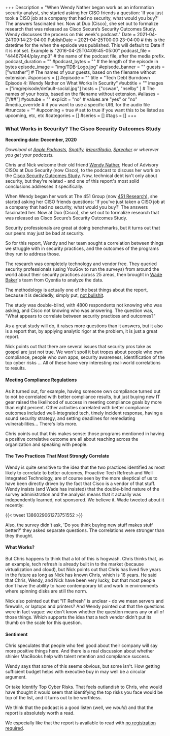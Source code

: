 +++
Description = "When Wendy Nather began work as an information security analyst, she started asking her CISO friends a question: 'If you just took a CISO job at a company that had no security, what would you buy?' The answers fascinated her. Now at Duo (Cisco), she set out to formalize research that was released as Cisco Secure’s Security Outcomes Study. Wendy discusses the process on this week's podcast."
Date = 2021-04-24T09:14:23-04:00
PublishDate = 2021-04-25T00:00:23-04:00 # this is the datetime for the when the epsiode was published. This will default to Date if it is not set. Example is "2016-04-25T04:09:45-05:00"
podcast_file = "44467944/play.mp3" # the name of the podcast file, after the media prefix.
podcast_duration = ""
#podcast_bytes = "" # the length of the episode in bytes
episode_image = "img/TDB-Logo.jpg"
#episode_banner = ""
guests = ["wnather"] # The names of your guests, based on the filename without extension.
#sponsors = []
#episode = ""
title = "Tech Debt Burndown Episode 4: Wendy Nather on What Works In Security"
#subtitle = ""
images = ["img/episode/default-social.jpg"]
hosts = ["cswan", "nselby" ] # The names of your hosts, based on the filename without extension.
#aliases = ["/##"]
#youtube = ""
explicit = "no" # values are "yes" or "no"
#media_override # if you want to use a specific URL for the audio file
#truncate = ""
#upcoming = true # set to true if you want this to be listed as upcoming, etc, etc
#categories = []
#series = []
#tags = []
+++
### What Works in Security? The Cisco Security Outcomes Study ###

**Recording date: December, 2020**

*Download at [Apple Podcasts](https://podcastsconnect.apple.com/my-podcasts/the-tech-debt-burndown-podcast/1562710899), [Spotify](https://open.spotify.com/show/0t15PUgvQYNWQ6LYXJ8zkz), [iHeartRadio](https://iheart.com/podcast/81137852), [Spreaker](https://www.spreaker.com/show/the-tech-debt-burndown-podcast) or wherever you get your podcasts.*

Chris and Nick welcome their old friend [Wendy Nather](https://blogs.cisco.com/author/wendynather), Head of Advisory CISOs at Duo Security (now Cisco), to the podcast to discuss her work on the [Cisco Security Outcomes Study](https://duo.com/resources/ebooks/security-outcomes-study-cisco-secure). Now, technical debt isn't only about security, but they're related - and one of this report's most solid conclusions addresses it specifically. 

When Wendy began her work at The 451 Group (now [451 Research](https://451research.com)), she started asking her CISO friends questions: 'If you've just taken a CISO job at a company that had no security, what would you buy?' The answers fascinated her. Now at Duo (Cisco), she set out to formalize research that was released as Cisco Secure’s Security Outcomes Study. 

Security professionals are great at doing benchmarks, but it turns out that our peers may just be bad at security. 

So for this report, Wendy and her team sought a correlation between things we struggle with in security practices, and the outcomes of the programs they run to address those. 

The research was completely technology and vendor free. They queried security professionals (using YouGov to run the surveys) from around the world about their security practices across 25 areas, then brought in [Wade Baker](https://www.cyentia.com/finally-a-properly-sampled-security-survey/)'s team from Cyentia to analyze the data.  

The methodology is actually one of the best things about the report, because it is decidedly, simply put, [not bullshit](https://www.cisco.com/c/en/us/products/security/security-outcomes-study.html).

The study was double-blind, with 4800 respondents not knowing who was asking, and Cisco not knowing who was answering. The question was, "What appears to correlate between security practices and outcomes?"

As a great study will do, it raises more questions than it answers, but it also is a report that, by applying analytic rigor at the problem, it is just a great report. 

Nick points out that there are several issues that security pros take as gospel are just not true. We won't spoil it but tropes about people who own compliance, people who own apps, security awareness, identification of the top cyber risks ... All of these have very interesting real-world correlations to results. 

#### Meeting Compliance Regulations ####
As it turned out, for example, having someone own compliance turned out to not be correlated with better compliance results, but just buying new IT gear raised the likelihood of success in meeting compliance goals by more than eight percent. Other activities correlated with better compliance outcomes included well-integrated tech, timely incident response, having a sound security strategy, and setting deadlines for remediating vulnerabilities... There's lots more. 

Chris points out that this makes sense: those programs mentioned in having a positive correlative outcome are all about reaching across the organization and speaking with people. 


#### The Two Practices That Most Strongly Correlate ####

Wendy is quite sensitive to the idea that the two practices identified as most likely to correlate to better outcomes, Proactive Tech Refresh and Well Integrated Technology, are of course seen by the more skeptical of us to have been directly driven by the fact that Cisco is a vendor of that stuff. Wendy insists (and Wade has insisted) that the double-blind nature of the survey administration and the analysis means that it actually was independently learned, not sponsored. We believe it. Wade tweeted about it recently:


{{< tweet 1386029061273751552 >}}

Also, the survey didn't ask, 'Do you think buying new stuff makes stuff better?' they asked separate questions. The correlations were stronger than they thought. 

#### What Works? ####
But Chris happens to think that a lot of this is hogwash. Chris thinks that, as an example, tech refresh is already built in to the market (because virtualization and cloud), but Nick points out that Chris has lived five years in the future as long as Nick has known Chris, which is 16 years. He said that Chris, Wendy, and Nick have been very lucky, but that most people don't have the ability to have contemporary kit and work in environments where spinning disks are still the norm. 

Nick also pointed out that "IT Refresh" is unclear - do we mean servers and firewalls, or laptops and printers? And Wendy pointed out that the questions were in fact vague: we don't know whether the question means any or all of those things. Which supports the idea that a tech vendor didn't put its thumb on the scale for this question.

#### Sentiment ####
Chris speculates that people who feel good about their company will say more positive things here. And there is a real discussion about whether shinier MacBooks help with talent retention and compliance success.

Wendy says that some of this seems obvious, but some isn't. How getting sufficient budget helps with executive buy in may well be a circular argument.

Or take Identify Top Cyber Risks. That feels outlandish to Chris, who would have thought it would seem that identifying the top risks you face would be top of the list, and it turns out to be worthless.  

We think that the podcast is a good listen (well, we *would*) and that the report is absolutely worth a read. 

We especially like that the report is available to read with [no registration required](https://www.cisco.com/c/dam/en/us/products/collateral/security/2020-outcomes-study-main-report.pdf). 













